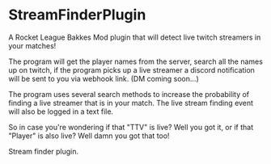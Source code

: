# StreamFinderPlugin

A Rocket League Bakkes Mod plugin that will detect live twitch streamers in your matches!

The program will get the player names from the server, search all the names up on twitch, if the program picks up a live streamer
a discord notification will be sent to you via webhook link. (DM coming soon...)

The program uses several search methods to increase the probability of finding a live streamer that is in your match.
The live stream finding event will also be logged in a text file.

So in case you're wondering if that "TTV" is live? Well you got it, or if that "Player" is also live? Well damn you got that too!

Stream finder plugin.
